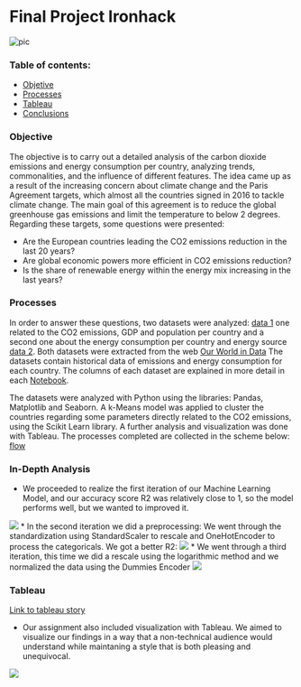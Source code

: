 # Final Project Ironhack 
![pic](https://github.com/marimor62/energy-project/blob/main/images/header.png)

### Table of contents:

* [Objetive](#section1)
* [Processes](#section2)
* [Tableau](https://github.com/marimor62/Midtermproject-Housing/tree/main/Tableau)
* [Conclusions](#section3)

<a id='section1'></a>
### Objective

The objective is to carry out a detailed analysis of the carbon dioxide emissions and energy consumption per country, analyzing trends, commonalities, and the influence of different features. 
The idea came up as a result of the increasing concern about climate change and the Paris Agreement targets, which almost all the countries signed in 2016 to tackle climate change. The main goal of this agreement is to reduce the global greenhouse gas emissions and limit the temperature to below 2 degrees. Regarding these targets, some questions were presented:
* Are the European countries leading the CO2 emissions reduction in the last 20 years?
* Are global economic powers more efficient in CO2 emissions reduction?
* Is the share of renewable energy within the energy mix increasing in the last years?



<a id='section2'></a>
### Processes

In order to answer these questions, two datasets were analyzed: [data 1](https://github.com/marimor62/energy-project/blob/main/datasets/owid-co2-data.xlsx) one related to the CO2 emissions, GDP and population per country and a second one about the energy consumption per country and energy source [data 2](https://github.com/marimor62/energy-project/blob/main/datasets/energy-consumption-by-source-and-region.csv.xlsx). Both datasets were extracted from the web [Our World in Data](https://ourworldindata.org/co2-and-other-greenhouse-gas-emissions)
The datasets contain historical data of emissions and energy consumption for each country. The columns of each dataset are explained in more detail in each [Notebook](https://github.com/marimor62/energy-project/tree/main/python).

The datasets were analyzed with Python using the libraries: Pandas, Matplotlib and Seaborn. A k-Means model was applied to cluster the countries regarding some parameters directly related to the CO2 emissions, using the Scikit Learn library. A further analysis and visualization was done with Tableau. The processes completed are collected in the scheme below:
[flow](https://github.com/marimor62/energy-project/blob/main/images/flow.png)
                                
                                
  ### In-Depth Analysis

* We proceeded to realize the first iteration of our Machine Learning Model,
and our accuracy score R2 was relatively close to 1, so the model performs well, but we wanted to improved it.
<img src="images/r1.png"/>
* In the second iteration we did a preprocessing: We went through the standardization using StandardScaler to rescale and OneHotEncoder to process the categoricals. We got a better R2:
<img src="images/r2.png"/>
* We went through a third iteration, this time we did a rescale using the logarithmic method and we normalized the data using the Dummies Encoder
<img src="images/r3.png"/>


<a id='section6'></a>
### Tableau
[Link to tableau story](https://public.tableau.com/profile/marian.moreno#!/vizhome/Book1_16190202108450/Story1)

* Our assignment also included visualization with Tableau. We aimed to visualize our findings in a way that a non-technical audience would understand while maintaning a style that is both pleasing and unequivocal.

<img src="images/tableau1.png"/>


